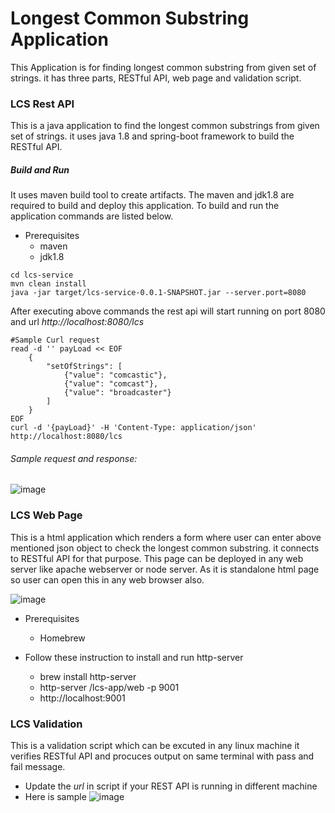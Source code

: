 # Longest Common Substring Application
This Application is for finding longest common substring from given set of strings. it has three parts, RESTful API, web page and validation script.


### LCS Rest API
This is a java application to find the longest common substrings from given set of strings. it uses java 1.8 and spring-boot framework to build the RESTful API.

##### Build and Run
It uses maven build tool to create artifacts. The maven and jdk1.8 are required to build and deploy this application. To build and run the application commands are listed below.

* Prerequisites
  * maven
  * jdk1.8
  
```
cd lcs-service
mvn clean install
java -jar target/lcs-service-0.0.1-SNAPSHOT.jar --server.port=8080
```

After executing above commands the rest api will start running on port 8080 and url *http://localhost:8080/lcs*
```
#Sample Curl request
read -d '' payLoad << EOF
	{
        "setOfStrings": [
            {"value": "comcastic"},
            {"value": "comcast"},
            {"value": "broadcaster"}
        ]
    }
EOF
curl -d '{payLoad}' -H 'Content-Type: application/json' http://localhost:8080/lcs
```

###### Sample request and response:
![image](https://user-images.githubusercontent.com/50758711/130099414-ee9e2ca8-c196-4225-852b-3b4986f5c520.png)


### LCS Web Page
This is a html application which renders a form where user can enter above mentioned json object to check the longest common substring. it connects to RESTful API for that purpose.
This page can be deployed in any web server like apache webserver or node server. As it is standalone html page so user can open this in any web browser also.

![image](https://user-images.githubusercontent.com/50758711/130129184-4439d13f-17d0-4410-a542-2be386bfb139.png)  

* Prerequisites
  * Homebrew
  
* Follow these instruction to install and run http-server
  * brew install http-server 
  * http-server /lcs-app/web -p 9001
  * http://localhost:9001


### LCS Validation
This is a validation script which can be excuted in any linux machine it verifies RESTful API and procuces output on same terminal with pass and fail message.
* Update the *url* in script if your REST API is running in different machine
* Here is sample 
![image](https://user-images.githubusercontent.com/50758711/130099489-8947b3b7-a44f-498b-ab9e-85731d59b425.png)
        









